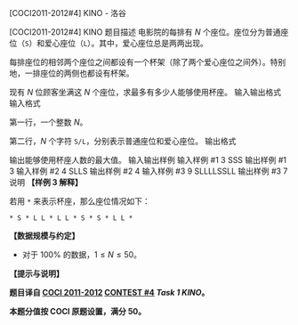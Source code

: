 



[COCI2011-2012#4] KINO - 洛谷














[COCI2011-2012#4] KINO
题目描述
电影院的每排有 $N$ 个座位。座位分为普通座位（$\texttt S$）和爱心座位（$\texttt L$）。其中，爱心座位总是两两出现。

每排座位的相邻两个座位之间都设有一个杯架（除了两个爱心座位之间外）。特别地，一排座位的两侧也都设有杯架。

现有 $N$ 位顾客坐满这 $N$ 个座位，求最多有多少人能够使用杯座。
输入输出格式
输入格式

第一行，一个整数 $N$。

第二行，$N$ 个字符 $\texttt{S/L}$，分别表示普通座位和爱心座位。
输出格式

输出能够使用杯座人数的最大值。
输入输出样例
输入样例 #1
3
SSS
输出样例 #1
3
输入样例 #2
4
SLLS
输出样例 #2
4
输入样例 #3
9
SLLLLSSLL
输出样例 #3
7
说明
**【样例 3 解释】**

若用 $\texttt *$ 来表示杯座，那么座位情况如下：

$\texttt{* S * L L * L L * S * S * L L *}$

**【数据规模与约定】**

- 对于 $100\%$ 的数据，$1 \le N \le 50$。

**【提示与说明】**

**题目译自 [COCI 2011-2012](https://hsin.hr/coci/archive/2011_2012/) [CONTEST #4](https://hsin.hr/coci/archive/2011_2012/contest4_tasks.pdf) _Task 1 KINO_。**

**本题分值按 COCI 原题设置，满分 $50$。**






